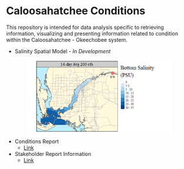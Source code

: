 Caloosahatchee Conditions
================

This repository is intended for data analysis specific to retrieving
information, visualizing and presenting information related to condition
within the Caloosahatchee - Okeechobee system.

-   Salinity Spatial Model - *In Development*

<img src="./Plots/Surf_bot_da_GAM.gif" width="79%" style="display: block; margin: auto;" />

-   Conditions Report
    -   [Link](https://sccf-tech.github.io/CRE_Conditions/report/CRE_REPORT.html)
-   Stakeholder Report Information
    -   [Link](https://sccf-tech.github.io/CRE_Conditions/report/stakeholder_data.html)
